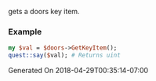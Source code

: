 gets a doors key item.
### Example

```perl
my $val = $doors->GetKeyItem();
quest::say($val); # Returns uint
```


Generated On 2018-04-29T00:35:14-07:00